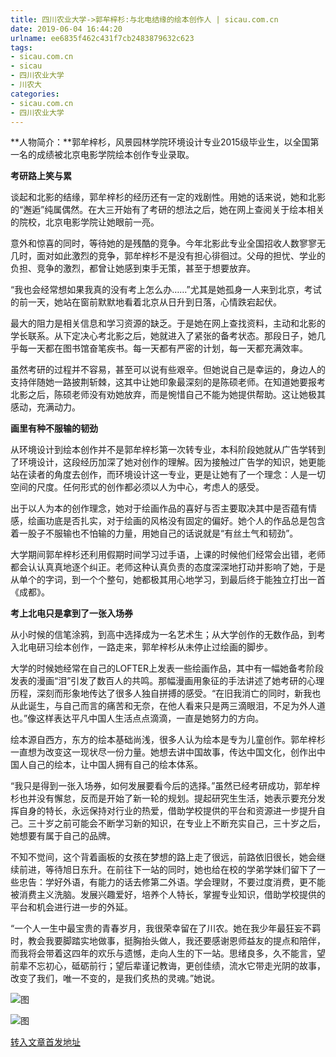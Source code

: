 ```yaml
---
title: 四川农业大学->郭牟梓杉:与北电结缘的绘本创作人 | sicau.com.cn
date: 2019-06-04 16:44:20
urlname: ee6835f462c431f7cb2483879632c623
tags: 
- sicau.com.cn
- sicau
- 四川农业大学
- 川农大
categories:
- sicau.com.cn
- 四川农业大学
---
```



**人物简介：**郭牟梓杉，风景园林学院环境设计专业2015级毕业生，以全国第一名的成绩被北京电影学院绘本创作专业录取。

**考研路上笑与累**

谈起和北影的结缘，郭牟梓杉的经历还有一定的戏剧性。用她的话来说，她和北影的“邂逅”纯属偶然。在大三开始有了考研的想法之后，她在网上查阅关于绘本相关的院校，北京电影学院让她眼前一亮。

意外和惊喜的同时，等待她的是残酷的竞争。今年北影此专业全国招收人数寥寥无几时，面对如此激烈的竞争，郭牟梓杉不是没有担心徘徊过。父母的担忧、学业的负担、竞争的激烈，都曾让她感到束手无策，甚至于想要放弃。

“我也会经常想如果我真的没有考上怎么办……”尤其是她孤身一人来到北京，考试的前一天，她站在窗前默默地看着北京从日升到日落，心情跌宕起伏。

最大的阻力是相关信息和学习资源的缺乏。于是她在网上查找资料，主动和北影的学长联系。从下定决心考北影之后，她就进入了紧张的备考状态。那段日子，她几乎每一天都在图书馆奋笔疾书。每一天都有严密的计划，每一天都充满效率。

虽然考研的过程并不容易，甚至可以说有些艰辛。但她说自己是幸运的，身边人的支持伴随她一路披荆斩棘，这其中让她印象最深刻的是陈硕老师。在知道她要报考北影之后，陈硕老师没有劝她放弃，而是惋惜自己不能为她提供帮助。这让她极其感动，充满动力。

**画里有种不服输的韧劲**

从环境设计到绘本创作并不是郭牟梓杉第一次转专业，本科阶段她就从广告学转到了环境设计，这段经历加深了她对创作的理解。因为接触过广告学的知识，她更能站在读者的角度去创作，而环境设计这一专业，更是让她有了一个理念：人是一切空间的尺度。任何形式的创作都必须以人为中心，考虑人的感受。

出于以人为本的创作理念，她对于绘画作品的喜好与否主要取决其中是否蕴有情感，绘画功底是否扎实，对于绘画的风格没有固定的偏好。她个人的作品总是包含着一股子不服输也不怕输的力量，用她自己的话说就是“有丝土气和韧劲”。

大学期间郭牟梓杉还利用假期时间学习过手语，上课的时候他们经常会出错，老师都会认认真真地逐个纠正。老师这种认真负责的态度深深地打动并影响了她，于是从单个的字词，到一个个整句，她都极其用心地学习，到最后终于能独立打出一首《成都》。

**考上北电只是拿到了一张入场券**

从小时候的信笔涂鸦，到高中选择成为一名艺术生；从大学创作的无数作品，到考入北电研习绘本创作，一路走来，郭牟梓杉从未停止过绘画的脚步。

大学的时候她经常在自己的LOFTER上发表一些绘画作品，其中有一幅她备考阶段发表的漫画“泪”引发了数百人的共鸣。那幅漫画用象征的手法讲述了她考研的心理历程，深刻而形象地传达了很多人独自拼搏的感受。“在旧我消亡的同时，新我也从此诞生，与自己而言的痛苦和无奈，在他人看来只是两三滴眼泪，不足为外人道也。”像这样表达平凡中国人生活点点滴滴，一直是她努力的方向。

绘本源自西方，东方的绘本基础尚浅，很多人认为绘本是专为儿童创作。郭牟梓杉一直想为改变这一现状尽一份力量。她想去讲中国故事，传达中国文化，创作出中国人自己的绘本，让中国人拥有自己的绘本体系。

“我只是得到一张入场券，如何发展要看今后的选择。”虽然已经考研成功，郭牟梓杉也并没有懈怠，反而是开始了新一轮的规划。提起研究生生活，她表示要充分发挥自身的特长，永远保持对行业的热爱，借助学校提供的平台和资源进一步提升自己。三十岁之前可能会不断学习新的知识，在专业上不断充实自己，三十岁之后，她想要有属于自己的品牌。

不知不觉间，这个背着画板的女孩在梦想的路上走了很远，前路依旧很长，她会继续前进，等待旭日东升。在前往下一站的同时，她也给在校的学弟学妹们留下了一些忠告：学好外语，有能力的话去修第二外语。学会理财，不要过度消费，更不能被消费主义洗脑。发展兴趣爱好，培养个人特长，掌握专业知识，借助学校提供的平台和机会进行进一步的外延。

“一个人一生中最宝贵的青春岁月，我很荣幸留在了川农。她在我少年最狂妄不羁时，教会我要脚踏实地做事，挺胸抬头做人，我还要感谢恩师益友的提点和陪伴，而我将会带着这四年的欢乐与遗憾，走向人生的下一站。思绪良多，久不能言，望前辈不忘初心，砥砺前行；望后辈谨记教诲，更创佳绩，流水它带走光阴的故事，改变了我们，唯一不变的，是我们炙热的灵魂。”她说。



![图](https://news.sicau.edu.cn/__local/7/3F/FD/6AA446EBB075C5D96D844FC0C90_0B87202A_E6FD.jpg)

![图](https://news.sicau.edu.cn/__local/5/2C/CE/44EEDFE6C9EB17490768F645ADE_0378FC23_13751.jpg)

[转入文章首发地址](https://news.sicau.edu.cn/info/1078/51904.htm)